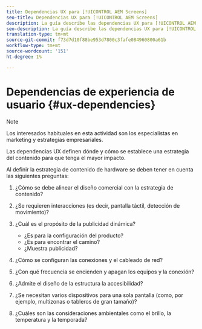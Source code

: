 ```yaml
---
title: Dependencias UX para [!UICONTROL AEM Screens]
seo-title: Dependencias UX para [!UICONTROL AEM Screens]
description: La guía describe las dependencias UX para [!UICONTROL AEM Screens]
seo-description: La guía describe las dependencias UX para [!UICONTROL AEM Screens]
translation-type: tm+mt
source-git-commit: f73d7d10f88be953d7800c3fafe084960800a61b
workflow-type: tm+mt
source-wordcount: '151'
ht-degree: 1%

---
```



# Dependencias de experiencia de usuario {#ux-dependencies}

>[!NOTE]
>
>Los interesados habituales en esta actividad son los especialistas en marketing y estrategias empresariales.

Las dependencias UX definen dónde y cómo se establece una estrategia del contenido para que tenga el mayor impacto.

Al definir la estrategia de contenido de hardware se deben tener en cuenta las siguientes preguntas:

1. ¿Cómo se debe alinear el diseño comercial con la estrategia de contenido?

1. ¿Se requieren interacciones (es decir, pantalla táctil, detección de movimiento)?

1. ¿Cuál es el propósito de la publicidad dinámica?

   * ¿Es para la configuración del producto?
   * ¿Es para encontrar el camino?
   * ¿Muestra publicidad?

1. ¿Cómo se configuran las conexiones y el cableado de red?

1. ¿Con qué frecuencia se encienden y apagan los equipos y la conexión?

1. ¿Admite el diseño de la estructura la accesibilidad?

1. ¿Se necesitan varios dispositivos para una sola pantalla (como, por ejemplo, multizonas o tableros de gran tamaño)?

1. ¿Cuáles son las consideraciones ambientales como el brillo, la temperatura y la temporada?


